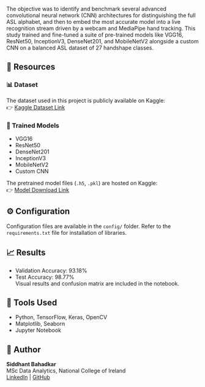 The objective was to identify and benchmark several advanced convolutional neural network (CNN) architectures for distinguishing the full ASL alphabet, and then to embed the most accurate model into a live recognition stream driven by a webcam and MediaPipe hand tracking. 
This study trained and fine-tuned a suite of pre-trained models like VGG16, ResNet50, InceptionV3, DenseNet201, and MobileNetV2 alongside a custom CNN on a balanced ASL dataset of 27 handshape classes.

## 🔗 Resources

### 📊 Dataset
The dataset used in this project is publicly available on Kaggle:  
👉 [Kaggle Dataset Link](https://www.kaggle.com/datasets/grassknoted/asl-alphabet/data)

### 🤖 Trained Models
- VGG16
- ResNet50
- DenseNet201
- InceptionV3
- MobileNetV2
- Custom CNN

The pretrained model files (`.h5`, `.pkl`) are hosted on Kaggle:  
👉 [Model Download Link](https://www.kaggle.com/models/siddhantbahadkar/huge_models)

## ⚙️ Configuration
Configuration files are available in the `config/` folder.
Refer to the `requirements.txt` file for installation of libraries.

## 📈 Results
- Validation Accuracy: 93.18%
- Test Accuracy: 98.77%  
Visual results and confusion matrix are included in the notebook.

## 🧩 Tools Used
- Python, TensorFlow, Keras, OpenCV
- Matplotlib, Seaborn
- Jupyter Notebook



## 👤 Author
**Siddhant Bahadkar**  
MSc Data Analytics, National College of Ireland  
[LinkedIn](https://www.linkedin.com/in/siddhant-bahadkar-b258b3195/) | [GitHub](https://github.com/siddhantbd123/)

